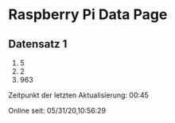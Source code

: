
# Raspberry Pi Data Page
## Datensatz 1
1. 5
2. 2
3. 963

Zeitpunkt der letzten Aktualisierung: 00:45

Online seit: 05/31/20,10:56:29
    